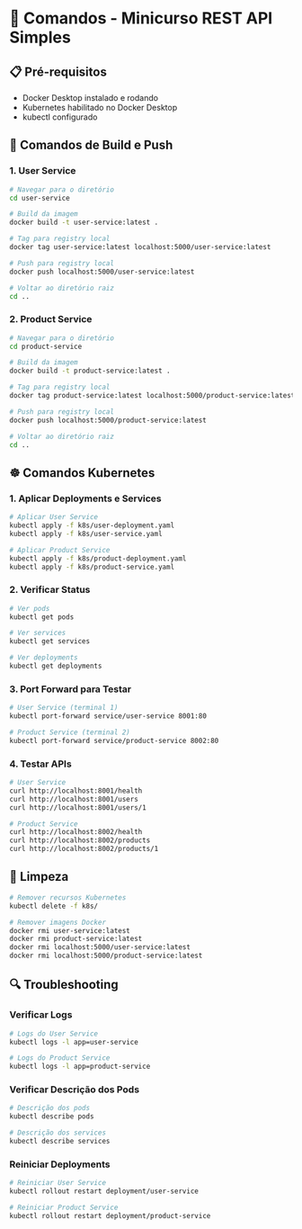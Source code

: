 # 🚀 Comandos - Minicurso REST API Simples

## 📋 Pré-requisitos

- Docker Desktop instalado e rodando
- Kubernetes habilitado no Docker Desktop
- kubectl configurado

## 🔧 Comandos de Build e Push

### 1. User Service

```bash
# Navegar para o diretório
cd user-service

# Build da imagem
docker build -t user-service:latest .

# Tag para registry local
docker tag user-service:latest localhost:5000/user-service:latest

# Push para registry local
docker push localhost:5000/user-service:latest

# Voltar ao diretório raiz
cd ..
```

### 2. Product Service

```bash
# Navegar para o diretório
cd product-service

# Build da imagem
docker build -t product-service:latest .

# Tag para registry local
docker tag product-service:latest localhost:5000/product-service:latest

# Push para registry local
docker push localhost:5000/product-service:latest

# Voltar ao diretório raiz
cd ..
```

## ☸️ Comandos Kubernetes

### 1. Aplicar Deployments e Services

```bash
# Aplicar User Service
kubectl apply -f k8s/user-deployment.yaml
kubectl apply -f k8s/user-service.yaml

# Aplicar Product Service
kubectl apply -f k8s/product-deployment.yaml
kubectl apply -f k8s/product-service.yaml
```

### 2. Verificar Status

```bash
# Ver pods
kubectl get pods

# Ver services
kubectl get services

# Ver deployments
kubectl get deployments
```

### 3. Port Forward para Testar

```bash
# User Service (terminal 1)
kubectl port-forward service/user-service 8001:80

# Product Service (terminal 2)
kubectl port-forward service/product-service 8002:80
```

### 4. Testar APIs

```bash
# User Service
curl http://localhost:8001/health
curl http://localhost:8001/users
curl http://localhost:8001/users/1

# Product Service
curl http://localhost:8002/health
curl http://localhost:8002/products
curl http://localhost:8002/products/1
```

## 🧹 Limpeza

```bash
# Remover recursos Kubernetes
kubectl delete -f k8s/

# Remover imagens Docker
docker rmi user-service:latest
docker rmi product-service:latest
docker rmi localhost:5000/user-service:latest
docker rmi localhost:5000/product-service:latest
```

## 🔍 Troubleshooting

### Verificar Logs

```bash
# Logs do User Service
kubectl logs -l app=user-service

# Logs do Product Service
kubectl logs -l app=product-service
```

### Verificar Descrição dos Pods

```bash
# Descrição dos pods
kubectl describe pods

# Descrição dos services
kubectl describe services
```

### Reiniciar Deployments

```bash
# Reiniciar User Service
kubectl rollout restart deployment/user-service

# Reiniciar Product Service
kubectl rollout restart deployment/product-service
```
